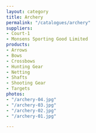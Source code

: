 ```yaml
---
layout: category
title: Archery
permalink: "/catalogues/archery"
suppliers:
- Court-1
- Monsens Sporting Good Limited
products:
- Arrows
- Bows
- Crossbows
- Hunting Gear
- Netting
- Shafts
- Shooting Gear
- Targets
photos:
- "/archery-04.jpg"
- "/archery-03.jpg"
- "/archery-02.jpg"
- "/archery-01.jpg"

---
```

